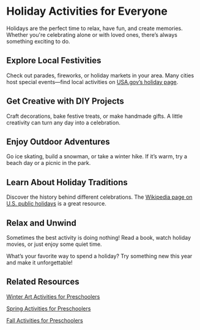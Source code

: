 # Holiday Activities for Everyone  

Holidays are the perfect time to relax, have fun, and create memories. Whether you're celebrating alone or with loved ones, there’s always something exciting to do.  

## Explore Local Festivities  
Check out parades, fireworks, or holiday markets in your area. Many cities host special events—find local activities on [USA.gov’s holiday page](https://www.usa.gov/holidays).  

## Get Creative with DIY Projects  
Craft decorations, bake festive treats, or make handmade gifts. A little creativity can turn any day into a celebration.  

## Enjoy Outdoor Adventures  
Go ice skating, build a snowman, or take a winter hike. If it’s warm, try a beach day or a picnic in the park.  

## Learn About Holiday Traditions  
Discover the history behind different celebrations. The [Wikipedia page on U.S. public holidays](https://en.wikipedia.org/wiki/Public_holidays_in_the_United_States) is a great resource.  

## Relax and Unwind  
Sometimes the best activity is doing nothing! Read a book, watch holiday movies, or just enjoy some quiet time.  

What’s your favorite way to spend a holiday? Try something new this year and make it unforgettable! 

## Related Resources
[Winter Art Activities for Preschoolers](https://www.jocalendars.com/winter-art-activities-for-preschoolers/)

[Spring Activities for Preschoolers](https://www.jocalendars.com/spring-activities-for-preschoolers/)

[Fall Activities for Preschoolers](https://www.jocalendars.com/fall-activities-for-preschoolers/)
